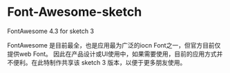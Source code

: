 # Font-Awesome-sketch
FontAwesome 4.3 for sketch 3  

FontAwesome 是目前最全，也是应用最为广泛的iocn Font之一，但官方目前仅提供web Font。
因此在产品设计或UI使用中，如果需要使用，目前的应用方式并不便利。在此特制作共享该 sketch 3 版本，以便于更多朋友使用。
